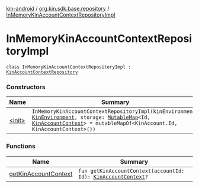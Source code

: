 [kin-android](../../index.md) / [org.kin.sdk.base.repository](../index.md) / [InMemoryKinAccountContextRepositoryImpl](./index.md)

# InMemoryKinAccountContextRepositoryImpl

`class InMemoryKinAccountContextRepositoryImpl : `[`KinAccountContextRepository`](../-kin-account-context-repository/index.md)

### Constructors

| Name | Summary |
|---|---|
| [&lt;init&gt;](-init-.md) | `InMemoryKinAccountContextRepositoryImpl(kinEnvironment: `[`KinEnvironment`](../../org.kin.sdk.base/-kin-environment/index.md)`, storage: `[`MutableMap`](https://kotlinlang.org/api/latest/jvm/stdlib/kotlin.collections/-mutable-map/index.html)`<Id, `[`KinAccountContext`](../../org.kin.sdk.base/-kin-account-context/index.md)`> = mutableMapOf<KinAccount.Id, KinAccountContext>())` |

### Functions

| Name | Summary |
|---|---|
| [getKinAccountContext](get-kin-account-context.md) | `fun getKinAccountContext(accountId: Id): `[`KinAccountContext`](../../org.kin.sdk.base/-kin-account-context/index.md)`?` |
